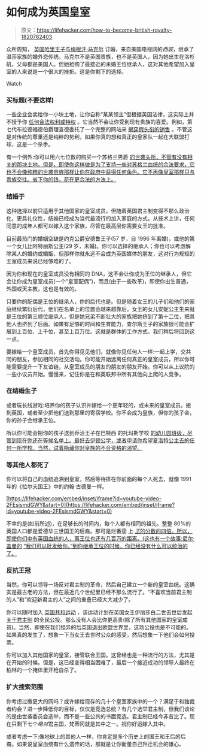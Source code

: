 # 如何成为英国皇室

> 原文：<https://lifehacker.com/how-to-become-british-royalty-1820782403>

众所周知， [英国哈里王子与梅根汗·马克尔](http://www.bbc.com/news/uk-42137179) 订婚，来自美国电视网的*西装*，继承了温莎家族的婚外恋传统。马克尔不是英国贵族，也不是英国人，因为她出生在洛杉矶，父母都是美国人。但她抢购了最接近的未婚王位继承人，这对其他希望加入皇室的人来说是一个很大的挫折。这是你剩下的选择。

Watch

### **买标题(不要这样)**

一些企业会卖给你一小块土地，让你自称“某某领主”但根据英国法律，这实际上并不授予你 [任何合法权利或特权](https://www.forbes.com/sites/jimdobson/2016/04/13/a-real-game-of-thrones-the-big-business-of-buying-and-selling-royal-titles/#3bc2265b6be5) 。它当然不会让你受到现有贵族的喜爱。例如，第七代布拉德福德伯爵理查德委托了一个完整的网站来 [揭穿假头衔的销售](http://www.faketitles.com/) 。不管这是对传统的尊重还是纯粹的势利，如果你真的想和真正的皇家队一起在大联盟打球，这是一个杀手。

有一个例外:你可以用六七位数的购买一个苏格兰男爵 [的世袭头衔，不管有没有相关的那块土地。但是，即使你这样做是为了支持一些对苏格兰血统的合法要求，它也不会像纯粹的世袭贵族那样让你在政府中获得任何角色。它不再像皇室那样只与贵族交往。省下你的钱，花在更合法的方法上。](http://www.telegraph.co.uk/finance/property/4814900/Wannabe-barons.html)

### **结婚于**

这种选择以前只适用于其他国家的皇室成员，但随着英国君主制变得不那么政治化，更具礼仪性，结婚已经成为当代最流行的加入家庭的方式。从技术上讲，任何同意的成年人都可以嫁入这个家族，尽管在最高层你需要女王的批准。

目前最热门的婚姻空缺是约克公爵安德鲁王子(57 岁，自 1996 年离婚)，或他的第一个女儿比阿特丽斯公主(29 岁，未婚)。你可以选择的继承人；你也可以考虑解除某人的婚约或婚姻，但那样你就永远不会成为英国媒体的朋友，这对行为规矩的王室成员来说已经够难的了。

因为你和现在的皇室成员没有相同的 DNA，这不会让你成为王位的继承人，但它会让你成为皇室成员(一个“皇室配偶”)，而且(由于一些改革)，即使你出生普通，外国或天主教，这也是有效的。

只要你的配偶是王位的继承人，你的后代也是。但是随着女王的儿子们和他们的家庭继续繁衍后代，他们在名单上的位置会越来越靠后。女王的女儿安妮公主生来就是王位的第三顺位继承人，但是她兄弟不断壮大的家族把她挤到了第十二位，把其他人也挤到了后面。如果有足够的时间和生育能力，查尔斯王子的家族很可能会扩展到上百位、上千位，甚至上百万位。这就是群体的工作方式。我们稍后将回到这一点。

要嫁给一个皇室成员，首先你得见见他们，就像你见任何人一样:一起上学，交共同的朋友，参加相同的社交活动。你可能开始远离任何真正的皇室成员，所以你可能需要提升一下友谊链，从皇室成员的朋友的朋友的朋友开始。你可以从上议院的一些小议员开始。慢慢来，记住你是在和英联邦中所有其他向上爬的人竞争。

### **在**结婚生子

或者玩长线游戏:培养你的孩子认识并嫁给一个更年轻的，或未来的皇室成员。搬到英国，或者至少把他们送到那里的寄宿学校。你不会成为皇族，但你的孩子会，你的孙子会继承王位。

所以你可能会把你的孩子送到乔治王子在巴特西 的托玛斯学校 [的幼儿园班级，尽管到现在你还在等候名单上。最好去伊顿公学，或者申请你希望夏洛特公主去的任何一所学校。当然，试着隐藏你对皇族的不合资格的渴望。](http://www.thomas-s.co.uk/Battersea-Home)

### **等其他人都死了**

你可以将自己的血统追溯到皇室，然后等待排在你前面的每个人死去，就像 1991 年的《拉尔夫国王》中的约翰·古德曼一样。

 [https://lifehacker.com/embed/inset/iframe?id=youtube-video-2FEsismdGWY&start=0](https://lifehacker.com/embed/inset/iframe?id=youtube-video-2FEsismdGWY&start=0) 

不幸的是(如前所述)，在足够长的时间内，每个人都有相同的祖先。整整 80%的英国人口都是爱德华三世国王的后裔。那可是烂番茄 上 [*王*的分数的四倍。所以，即使你们中有英国血统的人，离王位也还有几百万的距离。(这也有一个故事:尼尔·盖曼的](https://www.rottentomatoes.com/m/king_ralph/) [“我们可以批发给你。”到你继承王位的时候，你已经没有什么可以统治的了。](https://mrdylitcirclestories.files.wordpress.com/2010/09/we-can-get-them-for-you-wholesale.pdf)

### **反抗王冠**

当然，你可以领导一场反对君主制的革命，然后自己建立一个新的皇室血统。这确实是最古老的方法，但在最近几个世纪里已经不那么流行了。“不喜欢当前君主制的人”和“欢迎新君主的人”之间的重叠已经大大减少了。

你可以随时加入 [英国共和运动](https://www.republic.org.uk/) ，该运动计划在英国女王伊丽莎白二世去世后发起 [关于君主制](https://www.theguardian.com/uk-news/2016/apr/20/republicans-to-call-for-monarchy-referendum-when-queen-dies) 的全民公投。那么没有人会比你更高贵(除了所有其他国家的皇室成员)。当然，即使在我们怪异的后英国退出欧盟世界里，这场公投也是不可能的。如果真的发生了，想象一下当女王去世时公众的感受，然后想象一下他们会如何投票。

你可以加入其他国家的皇室，接管联合王国。这曾经也是一种流行的方法，尤其是在开始的时候。但是，这已经变得相当困难了，最后一个接近成功的领导人最终在柏林的一个掩体里开枪自杀了。

### **扩大搜索范围**

你考虑过撒更大的网吗？或许嫁给现存的几十个皇室家族中的一个？满足于和独裁者约会？进一步降低你的目标，仅仅是竞选总统？有几个选举君主制，但我们谈论的是由世袭委员会选举，而不是一些公共的书面竞选。君主制已经今非昔比了。现在只剩下七个*绝对*君主国，梵蒂冈就是其中之一。祝你好运嫁入其中。

或者考虑一下:像地球上的其他人一样，你肯定是多个历史上的国王和王后的后裔。如果说皇室血统有什么遗传的话，那就是让你衡量自己升迁机会的雄心。